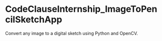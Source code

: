 # CodeClauseInternship_ImageToPencilSketchApp

Convert any image to a digital sketch using Python and OpenCV.
